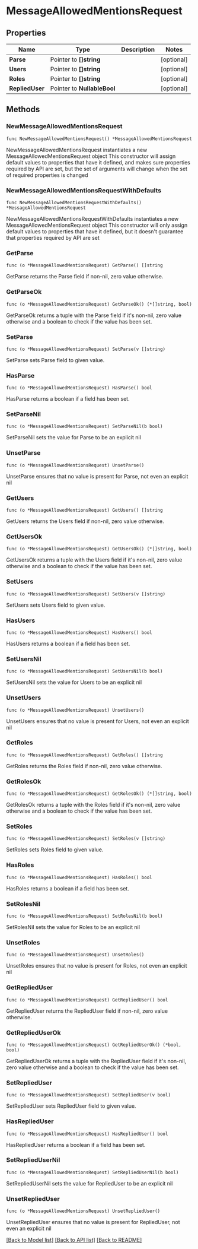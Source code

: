 # MessageAllowedMentionsRequest

## Properties

Name | Type | Description | Notes
------------ | ------------- | ------------- | -------------
**Parse** | Pointer to **[]string** |  | [optional] 
**Users** | Pointer to **[]string** |  | [optional] 
**Roles** | Pointer to **[]string** |  | [optional] 
**RepliedUser** | Pointer to **NullableBool** |  | [optional] 

## Methods

### NewMessageAllowedMentionsRequest

`func NewMessageAllowedMentionsRequest() *MessageAllowedMentionsRequest`

NewMessageAllowedMentionsRequest instantiates a new MessageAllowedMentionsRequest object
This constructor will assign default values to properties that have it defined,
and makes sure properties required by API are set, but the set of arguments
will change when the set of required properties is changed

### NewMessageAllowedMentionsRequestWithDefaults

`func NewMessageAllowedMentionsRequestWithDefaults() *MessageAllowedMentionsRequest`

NewMessageAllowedMentionsRequestWithDefaults instantiates a new MessageAllowedMentionsRequest object
This constructor will only assign default values to properties that have it defined,
but it doesn't guarantee that properties required by API are set

### GetParse

`func (o *MessageAllowedMentionsRequest) GetParse() []string`

GetParse returns the Parse field if non-nil, zero value otherwise.

### GetParseOk

`func (o *MessageAllowedMentionsRequest) GetParseOk() (*[]string, bool)`

GetParseOk returns a tuple with the Parse field if it's non-nil, zero value otherwise
and a boolean to check if the value has been set.

### SetParse

`func (o *MessageAllowedMentionsRequest) SetParse(v []string)`

SetParse sets Parse field to given value.

### HasParse

`func (o *MessageAllowedMentionsRequest) HasParse() bool`

HasParse returns a boolean if a field has been set.

### SetParseNil

`func (o *MessageAllowedMentionsRequest) SetParseNil(b bool)`

 SetParseNil sets the value for Parse to be an explicit nil

### UnsetParse
`func (o *MessageAllowedMentionsRequest) UnsetParse()`

UnsetParse ensures that no value is present for Parse, not even an explicit nil
### GetUsers

`func (o *MessageAllowedMentionsRequest) GetUsers() []string`

GetUsers returns the Users field if non-nil, zero value otherwise.

### GetUsersOk

`func (o *MessageAllowedMentionsRequest) GetUsersOk() (*[]string, bool)`

GetUsersOk returns a tuple with the Users field if it's non-nil, zero value otherwise
and a boolean to check if the value has been set.

### SetUsers

`func (o *MessageAllowedMentionsRequest) SetUsers(v []string)`

SetUsers sets Users field to given value.

### HasUsers

`func (o *MessageAllowedMentionsRequest) HasUsers() bool`

HasUsers returns a boolean if a field has been set.

### SetUsersNil

`func (o *MessageAllowedMentionsRequest) SetUsersNil(b bool)`

 SetUsersNil sets the value for Users to be an explicit nil

### UnsetUsers
`func (o *MessageAllowedMentionsRequest) UnsetUsers()`

UnsetUsers ensures that no value is present for Users, not even an explicit nil
### GetRoles

`func (o *MessageAllowedMentionsRequest) GetRoles() []string`

GetRoles returns the Roles field if non-nil, zero value otherwise.

### GetRolesOk

`func (o *MessageAllowedMentionsRequest) GetRolesOk() (*[]string, bool)`

GetRolesOk returns a tuple with the Roles field if it's non-nil, zero value otherwise
and a boolean to check if the value has been set.

### SetRoles

`func (o *MessageAllowedMentionsRequest) SetRoles(v []string)`

SetRoles sets Roles field to given value.

### HasRoles

`func (o *MessageAllowedMentionsRequest) HasRoles() bool`

HasRoles returns a boolean if a field has been set.

### SetRolesNil

`func (o *MessageAllowedMentionsRequest) SetRolesNil(b bool)`

 SetRolesNil sets the value for Roles to be an explicit nil

### UnsetRoles
`func (o *MessageAllowedMentionsRequest) UnsetRoles()`

UnsetRoles ensures that no value is present for Roles, not even an explicit nil
### GetRepliedUser

`func (o *MessageAllowedMentionsRequest) GetRepliedUser() bool`

GetRepliedUser returns the RepliedUser field if non-nil, zero value otherwise.

### GetRepliedUserOk

`func (o *MessageAllowedMentionsRequest) GetRepliedUserOk() (*bool, bool)`

GetRepliedUserOk returns a tuple with the RepliedUser field if it's non-nil, zero value otherwise
and a boolean to check if the value has been set.

### SetRepliedUser

`func (o *MessageAllowedMentionsRequest) SetRepliedUser(v bool)`

SetRepliedUser sets RepliedUser field to given value.

### HasRepliedUser

`func (o *MessageAllowedMentionsRequest) HasRepliedUser() bool`

HasRepliedUser returns a boolean if a field has been set.

### SetRepliedUserNil

`func (o *MessageAllowedMentionsRequest) SetRepliedUserNil(b bool)`

 SetRepliedUserNil sets the value for RepliedUser to be an explicit nil

### UnsetRepliedUser
`func (o *MessageAllowedMentionsRequest) UnsetRepliedUser()`

UnsetRepliedUser ensures that no value is present for RepliedUser, not even an explicit nil

[[Back to Model list]](../README.md#documentation-for-models) [[Back to API list]](../README.md#documentation-for-api-endpoints) [[Back to README]](../README.md)


